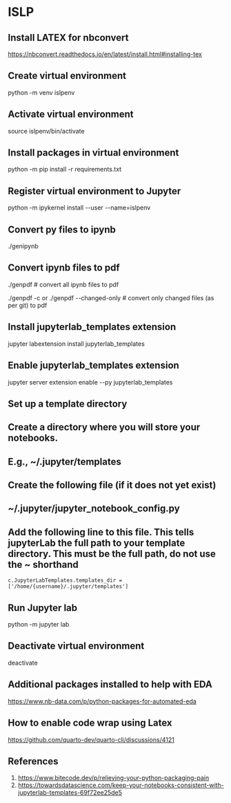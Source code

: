 # ISLP

## Install LATEX for nbconvert

<https://nbconvert.readthedocs.io/en/latest/install.html#installing-tex>

## Create virtual environment

python -m venv islpenv

## Activate virtual environment

source islpenv/bin/activate

## Install packages in virtual environment

python -m pip install -r requirements.txt

## Register virtual environment to Jupyter

python -m ipykernel install --user --name=islpenv

## Convert py files to ipynb

./genipynb

## Convert ipynb files to pdf

./genpdf  # convert all ipynb files to pdf

./genpdf -c or ./genpdf --changed-only # convert only changed files (as per git) to pdf

## Install jupyterlab_templates extension
jupyter labextension install jupyterlab_templates

## Enable jupyterlab_templates extension
jupyter server extension enable --py jupyterlab_templates

## Set up a template directory
## Create a directory where you will store your notebooks.
## E.g., ~/.jupyter/templates
## Create the following file (if it does not yet exist)
## ~/.jupyter/jupyter_notebook_config.py
## Add the following line to this file. This tells jupyterLab the full path to your template directory. This must be the full path, do not use the ~ shorthand
`c.JupyterLabTemplates.templates_dir = ['/home/{username}/.jupyter/templates']`

## Run Jupyter lab

python -m jupyter lab

## Deactivate virtual environment

deactivate

## Additional packages installed to help with EDA

<https://www.nb-data.com/p/python-packages-for-automated-eda>

## How to enable code wrap using Latex

<https://github.com/quarto-dev/quarto-cli/discussions/4121>


## References

1. <https://www.bitecode.dev/p/relieving-your-python-packaging-pain>
2. <https://towardsdatascience.com/keep-your-notebooks-consistent-with-jupyterlab-templates-69f72ee25de5>
